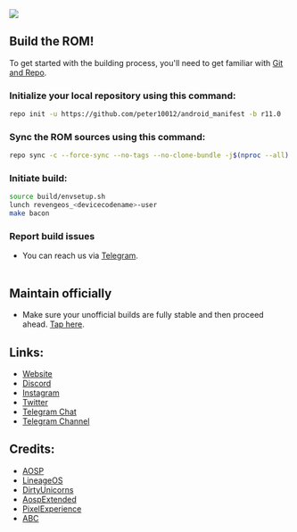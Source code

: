 <img src="https://raw.githubusercontent.com/pratyakshm/revenge_manifest/r11.0/assets/banner.jpg"> 

## Build the ROM!
To get started with the building process, you'll need to get familiar with [Git and Repo](http://source.android.com/source/using-repo.html).
### Initialize your local repository using this command:
```bash
repo init -u https://github.com/peter10012/android_manifest -b r11.0
```
### Sync the ROM sources using this command:
```bash
repo sync -c --force-sync --no-tags --no-clone-bundle -j$(nproc --all) --optimized-fetch --prune
```
### Initiate build:
```bash
source build/envsetup.sh
lunch revengeos_<devicecodename>-user
make bacon
```
### Report build issues
- You can reach us via [Telegram](https://t.me/itsrevengeos).  
&nbsp;

## Maintain officially
- Make sure your unofficial builds are fully stable and then proceed ahead. [Tap here](https://bit.ly/MaintainRevengeOS).

## Links:
- [Website](https://www.revengeos.com)
- [Discord](https://discord.com/invite/vWqjM8B)
- [Instagram](https://www.instagram.com/itsrevengeos/)
- [Twitter](https://twitter.com/itsrevengeos)
- [Telegram Chat](https://t.me/itsrevengeos)
- [Telegram Channel](https://t.me/RevengeOSNews)

## Credits:
 - [AOSP](https://android.googlesource.com)
 - [LineageOS](https://github.com/LineageOS)
 - [DirtyUnicorns](https://github.com/dirtyunicorns)
 - [AospExtended](https://github.com/AospExtended)
 - [PixelExperience](https://github.com/PixelExperience)
 - [ABC](https://github.com/ezio84)
